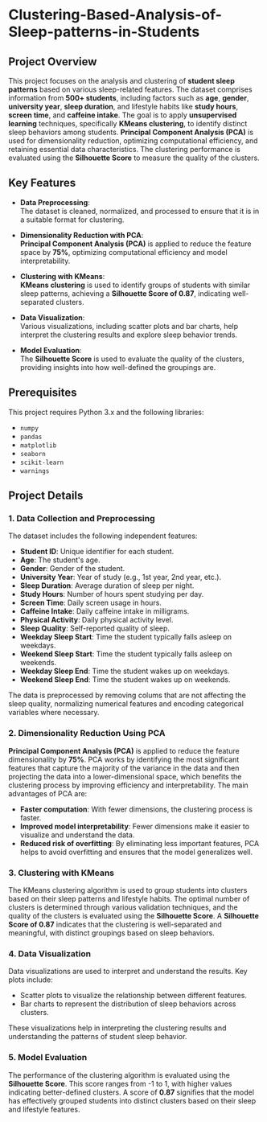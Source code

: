 # Clustering-Based-Analysis-of-Sleep-patterns-in-Students

## Project Overview

This project focuses on the analysis and clustering of **student sleep patterns** based on various sleep-related features. The dataset comprises information from **500+ students**, including factors such as **age**, **gender**, **university year**, **sleep duration**, and lifestyle habits like **study hours**, **screen time**, and **caffeine intake**. The goal is to apply **unsupervised learning** techniques, specifically **KMeans clustering**, to identify distinct sleep behaviors among students. **Principal Component Analysis (PCA)** is used for dimensionality reduction, optimizing computational efficiency, and retaining essential data characteristics. The clustering performance is evaluated using the **Silhouette Score** to measure the quality of the clusters.

## Key Features

- **Data Preprocessing**:  
  The dataset is cleaned, normalized, and processed to ensure that it is in a suitable format for clustering.

- **Dimensionality Reduction with PCA**:  
  **Principal Component Analysis (PCA)** is applied to reduce the feature space by **75%**, optimizing computational efficiency and model interpretability.

- **Clustering with KMeans**:  
  **KMeans clustering** is used to identify groups of students with similar sleep patterns, achieving a **Silhouette Score of 0.87**, indicating well-separated clusters.

- **Data Visualization**:  
  Various visualizations, including scatter plots and bar charts, help interpret the clustering results and explore sleep behavior trends.

- **Model Evaluation**:  
  The **Silhouette Score** is used to evaluate the quality of the clusters, providing insights into how well-defined the groupings are.

## Prerequisites

This project requires Python 3.x and the following libraries:

- `numpy`
- `pandas`
- `matplotlib`
- `seaborn`
- `scikit-learn`
- `warnings`

## Project Details

### 1. **Data Collection and Preprocessing**

The dataset includes the following independent features:

- **Student ID**: Unique identifier for each student.
- **Age**: The student's age.
- **Gender**: Gender of the student.
- **University Year**: Year of study (e.g., 1st year, 2nd year, etc.).
- **Sleep Duration**: Average duration of sleep per night.
- **Study Hours**: Number of hours spent studying per day.
- **Screen Time**: Daily screen usage in hours.
- **Caffeine Intake**: Daily caffeine intake in milligrams.
- **Physical Activity**: Daily physical activity level.
- **Sleep Quality**: Self-reported quality of sleep.
- **Weekday Sleep Start**: Time the student typically falls asleep on weekdays.
- **Weekend Sleep Start**: Time the student typically falls asleep on weekends.
- **Weekday Sleep End**: Time the student wakes up on weekdays.
- **Weekend Sleep End**: Time the student wakes up on weekends.

The data is preprocessed by removing colums that are not affecting the sleep quality, normalizing numerical features and encoding categorical variables where necessary.

### 2. **Dimensionality Reduction Using PCA**

**Principal Component Analysis (PCA)** is applied to reduce the feature dimensionality by **75%**. PCA works by identifying the most significant features that capture the majority of the variance in the data and then projecting the data into a lower-dimensional space, which benefits the clustering process by improving efficiency and interpretability. The main advantages of PCA are:

- **Faster computation**: With fewer dimensions, the clustering process is faster.
- **Improved model interpretability**: Fewer dimensions make it easier to visualize and understand the data.
- **Reduced risk of overfitting**: By eliminating less important features, PCA helps to avoid overfitting and ensures that the model generalizes well.

### 3. **Clustering with KMeans**

The KMeans clustering algorithm is used to group students into clusters based on their sleep patterns and lifestyle habits. The optimal number of clusters is determined through various validation techniques, and the quality of the clusters is evaluated using the **Silhouette Score**. A **Silhouette Score of 0.87** indicates that the clustering is well-separated and meaningful, with distinct groupings based on sleep behaviors.

### 4. Data Visualization

Data visualizations are used to interpret and understand the results. Key plots include:

- Scatter plots to visualize the relationship between different features.
- Bar charts to represent the distribution of sleep behaviors across clusters.
  
These visualizations help in interpreting the clustering results and understanding the patterns of student sleep behavior.

### 5. Model Evaluation

The performance of the clustering algorithm is evaluated using the **Silhouette Score**. This score ranges from -1 to 1, with higher values indicating better-defined clusters. A score of **0.87** signifies that the model has effectively grouped students into distinct clusters based on their sleep and lifestyle features.

